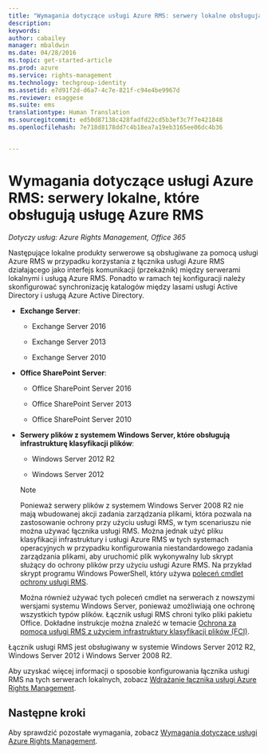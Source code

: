 ```yaml
---
title: "Wymagania dotyczące usługi Azure RMS: serwery lokalne obsługujące usługę Azure Rights Management | Azure RMS"
description: 
keywords: 
author: cabailey
manager: mbaldwin
ms.date: 04/28/2016
ms.topic: get-started-article
ms.prod: azure
ms.service: rights-management
ms.technology: techgroup-identity
ms.assetid: e7d91f2d-d6a7-4c7e-821f-c94e4be9967d
ms.reviewer: esaggese
ms.suite: ems
translationtype: Human Translation
ms.sourcegitcommit: ed50d87138c428fadfd22cd5b3ef3c7f7e421848
ms.openlocfilehash: 7e718d8178dd7c4b18ea7a19eb3165ee06dc4b36


---
```



# Wymagania dotyczące usługi Azure RMS: serwery lokalne, które obsługują usługę Azure RMS

*Dotyczy usług: Azure Rights Management, Office 365*

Następujące lokalne produkty serwerowe są obsługiwane za pomocą usługi Azure RMS w przypadku korzystania z łącznika usługi Azure RMS działającego jako interfejs komunikacji (przekaźnik) między serwerami lokalnymi i usługą Azure RMS. Ponadto w ramach tej konfiguracji należy skonfigurować synchronizację katalogów między lasami usługi Active Directory i usługą Azure Active Directory.

-   **Exchange Server**:

    -   Exchange Server 2016

    -   Exchange Server 2013

    -   Exchange Server 2010

-   **Office SharePoint Server**:

    -   Office SharePoint Server 2016

    -   Office SharePoint Server 2013

    -   Office SharePoint Server 2010

-   **Serwery plików z systemem Windows Server, które obsługują infrastrukturę klasyfikacji plików**:

    -   Windows Server 2012 R2

    -   Windows Server 2012

    > [!NOTE]
    > Ponieważ serwery plików z systemem Windows Server 2008 R2 nie mają wbudowanej akcji zadania zarządzania plikami, która pozwala na zastosowanie ochrony przy użyciu usługi RMS, w tym scenariuszu nie można używać łącznika usługi RMS. Można jednak użyć pliku klasyfikacji infrastruktury i usługi Azure RMS w tych systemach operacyjnych w przypadku konfigurowania niestandardowego zadania zarządzania plikami, aby uruchomić plik wykonywalny lub skrypt służący do ochrony plików przy użyciu usługi Azure RMS. Na przykład skrypt programu Windows PowerShell, który używa [poleceń cmdlet ochrony usługi RMS](https://msdn.microsoft.com/library/azure/mt433195.aspx).
    > 
    > Można również używać tych poleceń cmdlet na serwerach z nowszymi wersjami systemu Windows Server, ponieważ umożliwiają one ochronę wszystkich typów plików. Łącznik usługi RMS chroni tylko pliki pakietu Office. Dokładne instrukcje można znaleźć w temacie [Ochrona za pomocą usługi RMS z użyciem infrastruktury klasyfikacji plików (FCI)](../rms-client/configure-fci.md).

Łącznik usługi RMS jest obsługiwany w systemie Windows Server 2012 R2, Windows Server 2012 i Windows Server 2008 R2.

Aby uzyskać więcej informacji o sposobie konfigurowania łącznika usługi RMS na tych serwerach lokalnych, zobacz [Wdrażanie łącznika usługi Azure Rights Management](../deploy-use/deploy-rms-connector.md).

## Następne kroki
Aby sprawdzić pozostałe wymagania, zobacz [Wymagania dotyczące usługi Azure Rights Management](requirements-azure-rms.md).



<!--HONumber=Jul16_HO3-->


